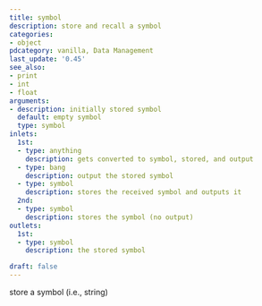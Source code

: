 ```yaml
---
title: symbol
description: store and recall a symbol
categories:
- object
pdcategory: vanilla, Data Management
last_update: '0.45'
see_also:
- print
- int
- float
arguments:
- description: initially stored symbol 
  default: empty symbol
  type: symbol
inlets:
  1st:
  - type: anything
    description: gets converted to symbol, stored, and output
  - type: bang
    description: output the stored symbol
  - type: symbol
    description: stores the received symbol and outputs it
  2nd:
  - type: symbol
    description: stores the symbol (no output)
outlets:
  1st:
  - type: symbol
    description: the stored symbol

draft: false
---
```


store a symbol (i.e., string)

